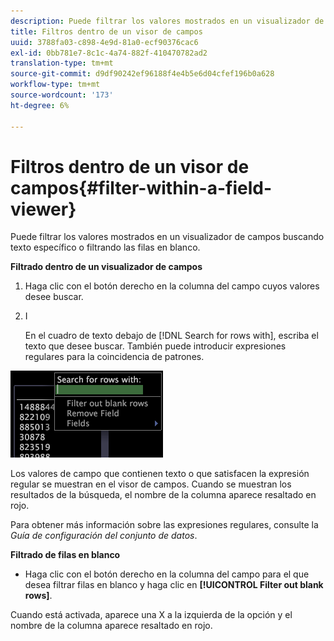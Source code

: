 ```yaml
---
description: Puede filtrar los valores mostrados en un visualizador de campos buscando texto específico o filtrando las filas en blanco.
title: Filtros dentro de un visor de campos
uuid: 3788fa03-c898-4e9d-81a0-ecf90376cac6
exl-id: 0bb781e7-8c1c-4a74-882f-410470782ad2
translation-type: tm+mt
source-git-commit: d9df90242ef96188f4e4b5e6d04cfef196b0a628
workflow-type: tm+mt
source-wordcount: '173'
ht-degree: 6%

---
```


# Filtros dentro de un visor de campos{#filter-within-a-field-viewer}

Puede filtrar los valores mostrados en un visualizador de campos buscando texto específico o filtrando las filas en blanco.

**Filtrado dentro de un visualizador de campos**

1. Haga clic con el botón derecho en la columna del campo cuyos valores desee buscar.
1. I

   En el cuadro de texto debajo de [!DNL Search for rows with], escriba el texto que desee buscar. También puede introducir expresiones regulares para la coincidencia de patrones.

![](assets/vis_FieldViewer_Search.png)

Los valores de campo que contienen texto o que satisfacen la expresión regular se muestran en el visor de campos. Cuando se muestran los resultados de la búsqueda, el nombre de la columna aparece resaltado en rojo.

Para obtener más información sobre las expresiones regulares, consulte la *Guía de configuración del conjunto de datos*.

**Filtrado de filas en blanco**

* Haga clic con el botón derecho en la columna del campo para el que desea filtrar filas en blanco y haga clic en **[!UICONTROL Filter out blank rows]**.

Cuando está activada, aparece una X a la izquierda de la opción y el nombre de la columna aparece resaltado en rojo.
